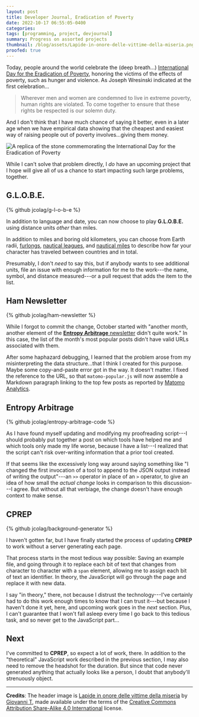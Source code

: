```yaml
---
layout: post
title: Developer Journal, Eradication of Poverty
date: 2022-10-17 06:55:05-0400
categories:
tags: [programming, project, devjournal]
summary: Progress on assorted projects
thumbnail: /blog/assets/Lapide-in-onore-delle-vittime-della-miseria.png
proofed: true
---
```


Today, people around the world celebrate the (deep breath...) [International Day for the Eradication of Poverty](https://en.wikipedia.org/wiki/International_Day_for_the_Eradication_of_Poverty), honoring the victims of the effects of poverty, such as hunger and violence.  As Joseph Wresinski indicated at the first celebration...

 > Wherever men and women are condemned to live in extreme poverty, human rights are violated. To come together to ensure that these rights be respected is our solemn duty.

And I don't think that I have much chance of saying it better, even in a later age when we have empirical data showing that the cheapest and easiest way of raising people out of poverty involves...giving them money.

![A replica of the stone commemorating the International Day for the Eradication of Poverty](/blog/assets/Lapide-in-onore-delle-vittime-della-miseria.png "")

While I can't solve that problem directly, I *do* have an upcoming project that I hope will give all of us a chance to start impacting such large problems, together.

## G.L.O.B.E.

{% github jcolag/g-l-o-b-e %}

In addition to language and date, you can now choose to play **G.L.O.B.E.** using distance units *other* than miles.

In addition to miles and boring old kilometers, you can choose from Earth radii, [furlongs](https://en.wikipedia.org/wiki/Furlong), [nautical leagues](https://en.wikipedia.org/wiki/League_%28unit%29), and [nautical miles](https://en.wikipedia.org/wiki/Nautical_mile) to describe how far your character has traveled between countries and in total.

Presumably, I don't *need* to say this, but if anybody wants to see additional units, file an issue with enough information for me to the work---the name, symbol, and distance measured---or a pull request that adds the item to the list.

## Ham Newsletter

{% github jcolag/ham-newsletter %}

While I forgot to commit the change, October started with "another month, another element of the [**Entropy Arbitrage** newsletter](https://www.buymeacoffee.com/jcolag/entropy-arbitrage-newsletter-september-2022) didn't quite work."  In this case, the list of the month's most popular posts didn't have valid URLs associated with them.

After some haphazard debugging, I learned that the problem arose from my misinterpreting the data structure...that I think I created for this purpose.  Maybe some copy-and-paste error got in the way.  It doesn't matter.  I fixed the reference to the URL, so that `matomo-popular.js` will now assemble a Markdown paragraph linking to the top few posts as reported by [Matomo Analytics](https://matomo.org/).

## Entropy Arbitrage

{% github jcolag/entropy-arbitrage-code %}

As I have found myself updating and modifying my proofreading script---I should probably put together a post on which tools have helped me and which tools only made my life worse, because I have a list---I realized that the script can't risk over-writing information that a prior tool created.

If that seems like the excessively long way around saying something like "I changed the first invocation of a tool to append to the JSON output instead of writing the output"---an `>>` operator in place of an `>` operator, to give an idea of how small the *actual change* looks in comparison to this discussion---I agree.  But without all that verbiage, the change doesn't have enough context to make sense.

## CPREP

{% github jcolag/background-generator %}

I haven't gotten far, but I have finally started the process of updating **CPREP** to work without a server generating each page.

That process starts in the most tedious way possible:  Saving an example file, and going through it to replace each bit of text that changes from character to character with a `span` element, allowing me to assign each bit of text an identifier.  In theory, the JavaScript will go through the page and replace it with new data.

I say "in theory," there, not because I distrust the technology---I've certainly had to do this work enough times to know that I can trust it---but because I haven't done it yet, here, and upcoming work goes in the *next* section.  Plus, I can't guarantee that I won't fall asleep every time I go back to this tedious task, and so never get to the JavaScript part...

## Next

I've committed to **CPREP**, so expect a lot of work, there.  In addition to the "theoretical" JavaScript work described in the previous section, I may also need to remove the headshot for the duration.  But since that code never generated anything that actually looks like a person, I doubt that anybody'll strenuously object.

* * *

**Credits**:  The header image is [Lapide in onore delle vittime della miseria](https://commons.wikimedia.org/wiki/File:Lapide_in_onore_delle_vittime_della_miseria.jpg) by [Giovanni T](https://web.archive.org/web/20161023015031/http://www.panoramio.com/user/https://commons.wikimedia.org/w/index.php?title=User:Giovanni_T), made available under the terms of the [Creative Commons Attribution Share-Alike 4.0 International](https://creativecommons.org/licenses/by-sa/4.0/deed.en) license.
